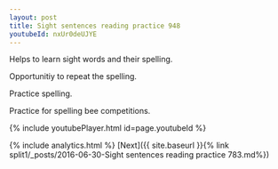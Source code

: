 ```yaml
---
layout: post
title: Sight sentences reading practice 948
youtubeId: nxUr0deUJYE
---
```

 
 
Helps to learn sight words and their spelling.

Opportunitiy to repeat the spelling. 

Practice spelling. 
 
Practice for spelling bee competitions. 
 
{% include youtubePlayer.html id=page.youtubeId %}
 
 
{% include analytics.html %} 
[Next]({{ site.baseurl }}{% link  split1/_posts/2016-06-30-Sight sentences reading practice 783.md%})
 
